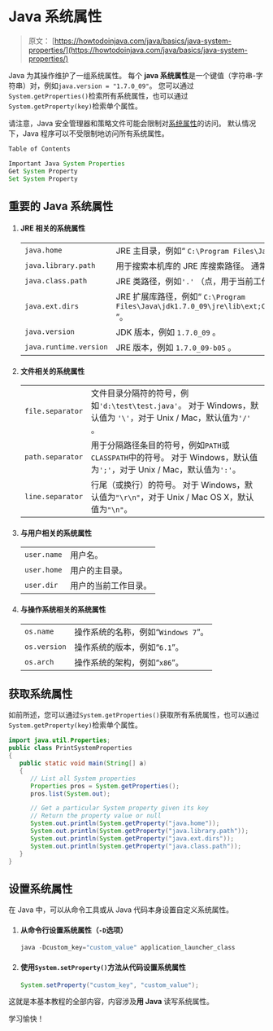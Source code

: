 # Java 系统属性

> 原文： [https://howtodoinjava.com/java/basics/java-system-properties/](https://howtodoinjava.com/java/basics/java-system-properties/)

Java 为其操作维护了一组系统属性。 每个 **java 系统属性**是一个键值（字符串-字符串）对，例如`java.version = "1.7.0_09"`。 您可以通过`System.getProperties()`检索所有系统属性，也可以通过`System.getProperty(key)`检索单个属性。

请注意，Java 安全管理器和策略文件可能会限制对[系统属性](https://docs.oracle.com/javase/tutorial/essential/environment/sysprop.html)的访问。 默认情况下，Java 程序可以不受限制地访问所有系统属性。

```java
Table of Contents

Important Java System Properties
Get System Property
Set System Property
```

## 重要的 Java 系统属性

1.  #### JRE 相关的系统属性

    | | |
    | --- | --- |
    | `java.home` | JRE 主目录，例如“ `C:\Program Files\Java\jdk1.7.0_09\jre` ”。 |
    | `java.library.path` | 用于搜索本机库的 JRE 库搜索路径。 通常但不一定来自环境变量`PATH`。 |
    | `java.class.path` | JRE 类路径，例如`'.'` （点，用于当前工作目录）。 |
    | `java.ext.dirs` | JRE 扩展库路径，例如“ `C:\Program Files\Java\jdk1.7.0_09\jre\lib\ext;C:\Windows\Sun\Java\lib\ext` ”。 |
    | `java.version` | JDK 版本，例如 `1.7.0_09` 。 |
    | `java.runtime.version` | JRE 版本，例如 `1.7.0_09-b05` 。 |

2.  #### 文件相关的系统属性

    | | |
    | --- | --- |
    | `file.separator` | 文件目录分隔符的符号，例如`'d:\test\test.java'`。 对于 Windows，默认值为 `'\'`，对于 Unix / Mac，默认值为`'/'` 。 |
    | `path.separator` | 用于分隔路径条目的符号，例如`PATH`或`CLASSPATH`中的符号。 对于 Windows，默认值为`';'`，对于 Unix / Mac，默认值为`':'`。 |
    | `line.separator` | 行尾（或换行）的符号。 对于 Windows，默认值为`"\r\n"`，对于 Unix / Mac OS X，默认值为`"\n"`。 |

3.  #### 与用户相关的系统属性

    | | |
    | --- | --- |
    | `user.name` | 用户名。 |
    | `user.home` | 用户的主目录。 |
    | `user.dir` | 用户的当前工作目录。 |

4.  #### 与操作系统相关的系统属性

    | | |
    | --- | --- |
    | `os.name` | 操作系统的名称，例如“`Windows 7`”。 |
    | `os.version` | 操作系统的版本，例如“`6.1`”。 |
    | `os.arch` | 操作系统的架构，例如“`x86`”。 |

## 获取系统属性

如前所述，您可以通过`System.getProperties()`获取所有系统属性，也可以通过`System.getProperty(key)`检索单个属性。

```java
import java.util.Properties;
public class PrintSystemProperties 
{
   public static void main(String[] a) 
   {
      // List all System properties
      Properties pros = System.getProperties();
      pros.list(System.out);

      // Get a particular System property given its key
      // Return the property value or null
      System.out.println(System.getProperty("java.home"));
      System.out.println(System.getProperty("java.library.path"));
      System.out.println(System.getProperty("java.ext.dirs"));
      System.out.println(System.getProperty("java.class.path"));
   }
}
```

## 设置系统属性

在 Java 中，可以从命令工具或从 Java 代码本身设置自定义系统属性。

1.  #### 从命令行设置系统属性（`-D`选项）

    ```java
    java -Dcustom_key="custom_value" application_launcher_class
    ```

2.  #### 使用`System.setProperty()`方法从代码设置系统属性

    ```java
    System.setProperty("custom_key", "custom_value");
    ```

这就是本基本教程的全部内容，内容涉及**用 Java** 读写系统属性。

学习愉快！